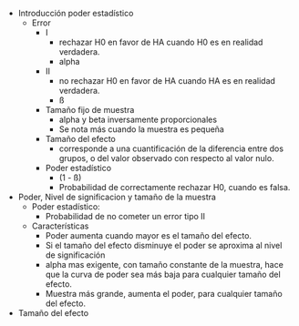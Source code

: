 - Introducción poder estadístico
  - Error
    - I
      - rechazar H0 en favor de HA cuando H0 es en realidad verdadera.
      - alpha 
    - II
      - no rechazar H0 en favor de HA cuando HA es en realidad verdadera.
      - ß
    - Tamaño fijo de muestra
      - alpha y beta inversamente proporcionales
      - Se nota más cuando la muestra es pequeña
    - Tamaño del efecto
      - corresponde a una cuantificación de la diferencia entre dos grupos, o del valor observado con respecto al valor nulo.
    - Poder estadístico
      - (1 - ß)
      - Probabilidad de correctamente rechazar H0, cuando es falsa.
- Poder, Nivel de significacion y tamaño de la muestra
    -  Poder estadístico:
       - Probabilidad de no cometer un error tipo II
    - Características
      - Poder aumenta cuando mayor es el tamaño del efecto. 
      - Si el tamaño del efecto disminuye el poder se aproxima al nivel de significación
      - alpha mas exigente, con tamaño constante de la muestra, hace que la curva de poder sea más baja para cualquier tamaño del efecto.
      - Muestra más grande, aumenta el poder, para cualquier tamaño del efecto.
- Tamaño del efecto